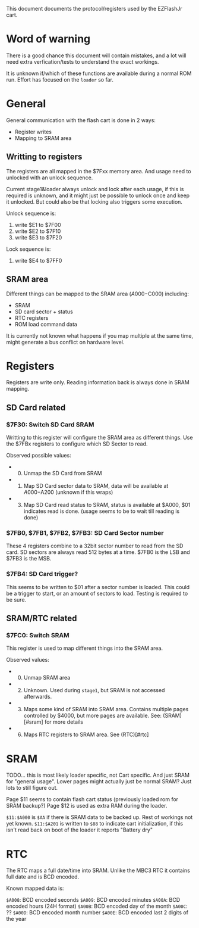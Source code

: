 This document documents the protocol/registers used by the EZFlashJr cart.

# Word of warning

There is a good chance this document will contain mistakes, and a lot will need extra verfication/tests to understand the exact workings.

It is unknown if/which of these functions are available during a normal ROM run. Effort has focused on the `loader` so far.

# General

General communication with the flash cart is done in 2 ways:

- Register writes
- Mapping to SRAM area

## Writting to registers

The registers are all mapped in the $7Fxx memory area. And usage need to unlocked with an unlock sequence.

Current stage1&loader always unlock and lock after each usage, if this is required is unknown, and it might just be possible to unlock once and keep it unlocked. But could also be that locking also triggers some execution.

Unlock sequence is:

1. write $E1 to $7F00
2. write $E2 to $7F10
3. write $E3 to $7F20

Lock sequence is:

1. write $E4 to $7FF0

## SRAM area

Different things can be mapped to the SRAM area ($A000-$C000) including:

- SRAM
- SD card sector + status
- RTC registers
- ROM load command data

It is currently not known what happens if you map multiple at the same time, might generate a bus conflict on hardware level.

# Registers

Registers are write only. Reading information back is always done in SRAM mapping.

## SD Card related

### $7F30: Switch SD Card SRAM

Writting to this register will configure the SRAM area as different things.
Use the $7FBx registers to configure which SD Sector to read.

Observed possible values:

- 0) Unmap the SD Card from SRAM
- 1) Map SD Card sector data to SRAM, data will be available at $A000-$A200 (unknown if this wraps)
- 3) Map SD Card read status to SRAM, status is available at $A000, $01 indicates read is done. (usage seems to be to wait till reading is done)

### $7FB0, $7FB1, $7FB2, $7FB3: SD Card Sector number

These 4 registers combine to a 32bit sector number to read from the SD card. SD sectors are always read 512 bytes at a time.
$7FB0 is the LSB and $7FB3 is the MSB.

### $7FB4: SD Card trigger?

This seems to be written to $01 after a sector number is loaded. This could be a trigger to start, or an amount of sectors to load. Testing is required to be sure.


## SRAM/RTC related

### $7FC0: Switch SRAM

This register is used to map different things into the SRAM area.

Observed values:

- 0) Unmap SRAM area
- 2) Unknown. Used during `stage1`, but SRAM is not accessed afterwards.
- 3) Maps some kind of SRAM into SRAM area. Contains multiple pages controlled by $4000, but more pages are available. See: (SRAM)[#sram] for more details
- 6) Maps RTC registers to SRAM area. See (RTC)[#rtc]


# SRAM

TODO... this is most likely loader specific, not Cart specific. And just SRAM for "general usage". Lower pages might actually just be normal SRAM? Just lots to still figure out.

Page $11 seems to contain flash cart status (previously loaded rom for SRAM backup?)
Page $12 is used as extra RAM during the loader.

`$11:$A000` is `$AA` if there is SRAM data to be backed up. Rest of workings not yet known.
`$11:$A201` is written to `$88` to indicate cart initialization, if this isn't read back on boot of the loader it reports "Battery dry"

# RTC

The RTC maps a full date/time into SRAM. Unlike the MBC3 RTC it contains full date and is BCD encoded.

Known mapped data is:

`$A008`: BCD encoded seconds
`$A009`: BCD encoded minutes
`$A00A`: BCD encoded hours (24H format)
`$A00B`: BCD encoded day of the month
`$A00C`: ??
`$A00D`: BCD encoded month number
`$A00E`: BCD encoded last 2 digits of the year
